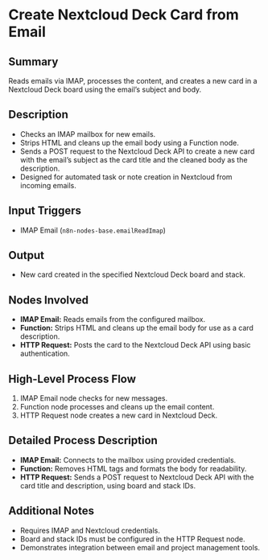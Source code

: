 # Create Nextcloud Deck Card from Email

## Summary
Reads emails via IMAP, processes the content, and creates a new card in a Nextcloud Deck board using the email’s subject and body.

## Description
- Checks an IMAP mailbox for new emails.
- Strips HTML and cleans up the email body using a Function node.
- Sends a POST request to the Nextcloud Deck API to create a new card with the email’s subject as the card title and the cleaned body as the description.
- Designed for automated task or note creation in Nextcloud from incoming emails.

## Input Triggers
- IMAP Email (`n8n-nodes-base.emailReadImap`)

## Output
- New card created in the specified Nextcloud Deck board and stack.

## Nodes Involved
- **IMAP Email:** Reads emails from the configured mailbox.
- **Function:** Strips HTML and cleans up the email body for use as a card description.
- **HTTP Request:** Posts the card to the Nextcloud Deck API using basic authentication.

## High-Level Process Flow
1. IMAP Email node checks for new messages.
2. Function node processes and cleans up the email content.
3. HTTP Request node creates a new card in Nextcloud Deck.

## Detailed Process Description
- **IMAP Email:** Connects to the mailbox using provided credentials.
- **Function:** Removes HTML tags and formats the body for readability.
- **HTTP Request:** Sends a POST request to Nextcloud Deck API with the card title and description, using board and stack IDs.

## Additional Notes
- Requires IMAP and Nextcloud credentials.
- Board and stack IDs must be configured in the HTTP Request node.
- Demonstrates integration between email and project management tools.
